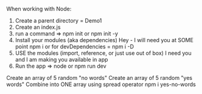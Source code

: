 When working with Node:

1) Create a parent directory = Demo1
2) Create an index.js
3) run a command => npm init  or  npm init -y
4) Install your modules (aka dependencies)
   Hey - I will need you at SOME point
    npm i <name> or for devDependencies = npm i <name> -D
5) USE the modules (import, reference, or just use out of box)
    I need you and I am making you available in app
6) Run the app => node <name of file> or npm run dev



Create an array of 5 random "no words"
Create an array of 5 random "yes words"
Combine into ONE array using spread operator
npm i yes-no-words
